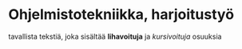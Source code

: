 # Ohjelmistotekniikka, harjoitustyö

tavallista tekstiä, joka sisältää **lihavoituja** ja *kursivoituja* osuuksia
